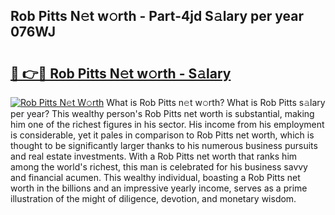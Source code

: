 ## Rob Pitts N𝚎t w𝚘rth - Part-4jd S𝚊lary per year 076WJ

# <h2><a href="http://gc1kdp.nevu.top/?p=Rob+Pitts">🔗 👉🔴 Rob Pitts N𝚎t w𝚘rth - S𝚊lary</a></h2>

[![Rob Pitts N𝚎t W𝚘rth](https://i.imgur.com/Oavwk0R.jpeg)](http://gc1kdp.nevu.top/?p=Rob+Pitts)
What is Rob Pitts n𝚎t w𝚘rth? What is Rob Pitts s𝚊lary per year?
This wealthy person's Rob Pitts net worth is substantial, making him one of the richest figures in his sector. His income from his employment is considerable, yet it pales in comparison to Rob Pitts net worth, which is thought to be significantly larger thanks to his numerous business pursuits and real estate investments. With a Rob Pitts net worth that ranks him among the world's richest, this man is celebrated for his business savvy and financial acumen. This wealthy individual, boasting a Rob Pitts net worth in the billions and an impressive yearly income, serves as a prime illustration of the might of diligence, devotion, and monetary wisdom.
